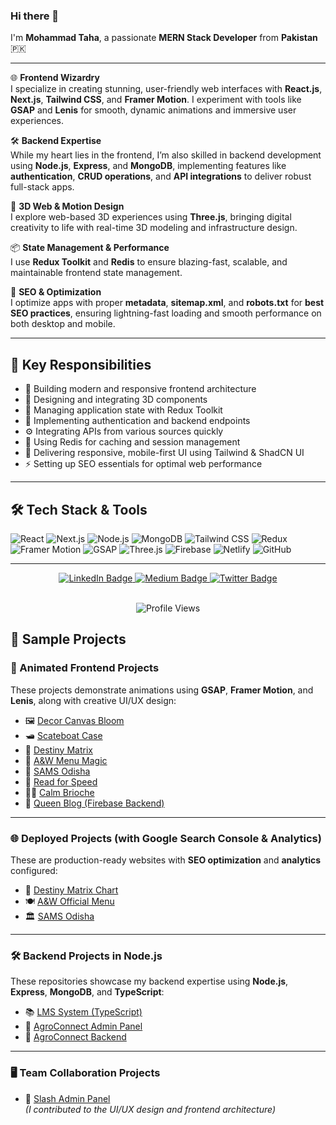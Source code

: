 ### Hi there 👋

I'm **Mohammad Taha**, a passionate **MERN Stack Developer** from **Pakistan** 🇵🇰

---

🌐 **Frontend Wizardry**  
I specialize in creating stunning, user-friendly web interfaces with **React.js**, **Next.js**, **Tailwind CSS**, and **Framer Motion**. I experiment with tools like **GSAP** and **Lenis** for smooth, dynamic animations and immersive user experiences.  

🛠️ **Backend Expertise**  
While my heart lies in the frontend, I’m also skilled in backend development using **Node.js**, **Express**, and **MongoDB**, implementing features like **authentication**, **CRUD operations**, and **API integrations** to deliver robust full-stack apps.

🎨 **3D Web & Motion Design**  
I explore web-based 3D experiences using **Three.js**, bringing digital creativity to life with real-time 3D modeling and infrastructure design.

📦 **State Management & Performance**  
I use **Redux Toolkit** and **Redis** to ensure blazing-fast, scalable, and maintainable frontend state management.

🚀 **SEO & Optimization**  
I optimize apps with proper **metadata**, **sitemap.xml**, and **robots.txt** for **best SEO practices**, ensuring lightning-fast loading and smooth performance on both desktop and mobile.

---

## 📌 Key Responsibilities

- 🚧 Building modern and responsive frontend architecture  
- 🎯 Designing and integrating 3D components  
- 🧠 Managing application state with Redux Toolkit  
- 🔐 Implementing authentication and backend endpoints  
- ⚙️ Integrating APIs from various sources quickly  
- 🧩 Using Redis for caching and session management  
- 📱 Delivering responsive, mobile-first UI using Tailwind & ShadCN UI  
- ⚡ Setting up SEO essentials for optimal web performance

---

## 🛠️ Tech Stack & Tools

![React](https://img.shields.io/badge/-React-black?style=for-the-badge&logo=react)
![Next.js](https://img.shields.io/badge/-Next.js-black?style=for-the-badge&logo=next.js)
![Node.js](https://img.shields.io/badge/-Node.js-green?style=for-the-badge&logo=node.js)
![MongoDB](https://img.shields.io/badge/-MongoDB-black?style=for-the-badge&logo=mongodb)
![Tailwind CSS](https://img.shields.io/badge/-TailwindCSS-38B2AC?style=for-the-badge&logo=tailwind-css&logoColor=white)
![Redux](https://img.shields.io/badge/-Redux-purple?style=for-the-badge&logo=redux)
![Framer Motion](https://img.shields.io/badge/-Framer%20Motion-black?style=for-the-badge&logo=framer)
![GSAP](https://img.shields.io/badge/-GSAP-black?style=for-the-badge&logo=greensock)
![Three.js](https://img.shields.io/badge/-Three.js-black?style=for-the-badge&logo=three.js)
![Firebase](https://img.shields.io/badge/-Firebase-yellow?style=for-the-badge&logo=firebase)
![Netlify](https://img.shields.io/badge/-Netlify-black?style=for-the-badge&logo=netlify)
![GitHub](https://img.shields.io/badge/-GitHub-black?style=for-the-badge&logo=github)

---

<div id="badges" align="center">
  <a href="https://www.linkedin.com/in/sahil-ali-a86423206/">
    <img src="https://img.shields.io/badge/LinkedIn-blue?style=for-the-badge&logo=linkedin&logoColor=white" alt="LinkedIn Badge"/>
  </a>
  <a href="https://medium.com/@sahilali">
    <img src="https://img.shields.io/badge/Medium-red?style=for-the-badge&logo=medium&logoColor=white" alt="Medium Badge"/>
  </a>
  <a href="https://twitter.com/SahilAl14403565">
    <img src="https://img.shields.io/badge/Twitter-blue?style=for-the-badge&logo=twitter&logoColor=white" alt="Twitter Badge"/>
  </a>
</div>

<br />

<p align="center">
  <img src="https://komarev.com/ghpvc/?username=sahilali8808&style=flat-square&color=blue" alt="Profile Views" />
</p>


## 🚀 Sample Projects

### 🎨 Animated Frontend Projects
These projects demonstrate animations using **GSAP**, **Framer Motion**, and **Lenis**, along with creative UI/UX design:

- 🖼️ [Decor Canvas Bloom](https://decor-canvas-bloom.vercel.app/)
- 🛥️ [Scateboat Case](https://scateboat-case.vercel.app/)
- 🔮 [Destiny Matrix](https://destinymatrix-6evspxfc2-mohammad-tahas-projects-380390a5.vercel.app/)
- 🍔 [A&W Menu Magic](https://a-and-w-menu-magic.vercel.app/)
- 🏫 [SAMS Odisha](https://sams-odisha.vercel.app/)
- 📖 [Read for Speed](https://master--readforspeed.netlify.app/)
- 🧘‍♂️ [Calm Brioche](https://calm-brioche-2cf932.netlify.app/)
- 📝 [Queen Blog (Firebase Backend)](https://queen-blog.netlify.app/)

---

### 🌐 Deployed Projects (with Google Search Console & Analytics)
These are production-ready websites with **SEO optimization** and **analytics** configured:

- 🔮 [Destiny Matrix Chart](https://www.destinymatrixchart.pro/)
- 🍽️ [A&W Official Menu](https://www.aandwmenu.com/)
- 🏛️ [SAMS Odisha](https://www.sams-odisha.org/)

---

### 🛠️ Backend Projects in Node.js

These repositories showcase my backend expertise using **Node.js**, **Express**, **MongoDB**, and **TypeScript**:

- 📚 [LMS System (TypeScript)](https://github.com/taha775/LMS-SYSTEM-TS)
- 🌿 [AgroConnect Admin Panel](https://github.com/taha775/Agroconnect-Dashboard)
- 🌾 [AgroConnect Backend](https://github.com/taha775/AgroConnectBackend)

---

### 🖥️ Team Collaboration Projects

- 🔧 [Slash Admin Panel](https://github.com/taha775/slash_admin)  
  *(I contributed to the UI/UX design and frontend architecture)*

